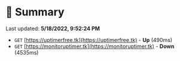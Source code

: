 # 📖 Summary
Last updated: **5/18/2022, 9:52:24 PM**

- `GET` [https://uptimerfree.tk](https://uptimerfree.tk) - **Up** (490ms)
- `GET` [https://monitoruptimer.tk](https://monitoruptimer.tk) - **Down** (4535ms)
